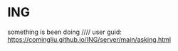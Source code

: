 # ING
something is been doing
////   user guid:  https://comingliu.github.io/ING/server/main/asking.html
